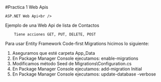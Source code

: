 #Practica 1 Web Apis

	ASP.NET Web Api<br />
Ejemplo de una Web Api de lista de Contactos <br/>

		Tiene acciones GET, PUT, DELETE, POST

		
Para usar Entity Framework Code-first Migrations hicimos lo siguiente:

1. Aseguramos que esté carpeta App_Data 
2. En Package Manager Console ejecutamos: enable-migrations
3. Modificamos método Seed de Migrations\Configuration.cs 
4. En Package Manager Console ejecutamos: add-migration Initial 
5. En Package Manager Console ejecutamos: update-database -verbose
